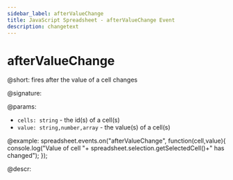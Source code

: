 ```yaml
---
sidebar_label: afterValueChange
title: JavaScript Spreadsheet - afterValueChange Event
description: changetext
---
```


# afterValueChange

@short: fires after the value of a cell changes

@signature:

@params:
- `cells: string` - the id(s) of a cell(s)
- `value: string,number,array` - the value(s) of a cell(s)

@example:
spreadsheet.events.on("afterValueChange", function(cell,value){
 console.log("Value of cell "+ spreadsheet.selection.getSelectedCell()+" has changed");
});

@descr:
